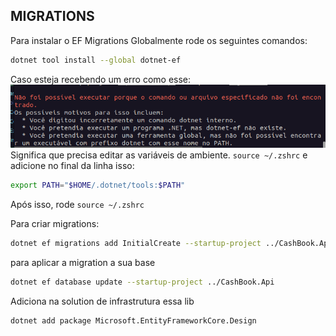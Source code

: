 ## MIGRATIONS


Para instalar o EF Migrations Globalmente rode os seguintes comandos:
```bash
dotnet tool install --global dotnet-ef
```
Caso esteja recebendo um erro como esse:
![alt text](image.png)
Significa que precisa editar as variáveis de ambiente. `source ~/.zshrc` e adicione no final da linha isso: 
```bash
export PATH="$HOME/.dotnet/tools:$PATH"
``` 
Após isso, rode `source ~/.zshrc`

Para criar migrations:
```bash
dotnet ef migrations add InitialCreate --startup-project ../CashBook.Api --output-dir Migrations
``` 
para aplicar a migration a sua base
```bash
dotnet ef database update --startup-project ../CashBook.Api                     
``` 
Adiciona na solution de infrastrutura essa lib
```
dotnet add package Microsoft.EntityFrameworkCore.Design
```